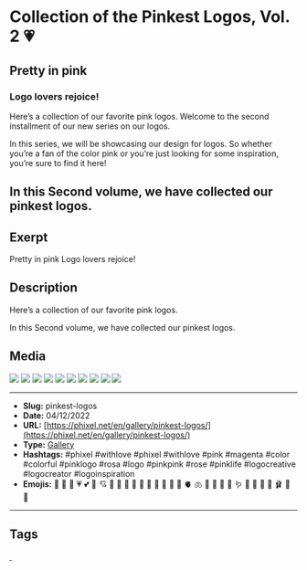 # Collection of the Pinkest Logos, Vol. 2 💗
## Pretty in pink
### Logo lovers rejoice!

Here’s a collection of our favorite pink logos.
Welcome to the second installment of our new series on our logos.

In this series, we will be showcasing our design for logos. So whether you’re a fan of the color pink or you’re just looking for some inspiration, you’re sure to find it here!

In this Second volume, we have collected our pinkest logos.
------------
## Exerpt
Pretty in pink
Logo lovers rejoice!
## Description
Here’s a collection of our favorite pink logos.

In this Second volume, we have collected our pinkest logos.
## Media
<img src="media/8d88c148/pink-logo-boom.jpg">
<img src="media/faf7251f/pink-logo-brain.jpg">
<img src="media/5ddeef43/pink-logo-buterfly-leaf.jpg">
<img src="media/12634379/pink-logo-cookie.jpg">
<img src="media/b881f92a/pink-logo-cool-girl.jpg">
<img src="media/684153db/pink-logo-flamingo.jpg">
<img src="media/dddf10ae/pink-logo-gun.jpg">
<img src="media/20855e7f/pink-logo-hemet-girl.jpg">
<img src="media/50262297/pink-logo-prr-girl.jpg">
<img src="media/83361226/pink-logo-unicorn.jpg">

------------
- **Slug:** pinkest-logos
- **Date:** 04/12/2022
- **URL:** [https://phixel.net/en/gallery/pinkest-logos/](https://phixel.net/en/gallery/pinkest-logos/)
- **Type:** [Gallery](#gallery)
- **Hashtags:** #phixel #withlove #phixel #withlove #pink #magenta #color #colorful #pinklogo #rosa #logo #pinkpink #rose #pinklife #logocreative #logocreator #logoinspiration
- **Emojis:** 💓 💞 💝 💗 💕 💖 💘 🎀 🏩 💒 🌺 🌷 🌸 🪷 🍄 🪸 🧠 🫀 🫁 🐷 🐽 🐖 🦩 🪱 🦑 🍡 🍧 👚 🩰 👛 🍥

------------
## Tags
[ ](# )
